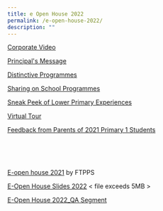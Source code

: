 ```yaml
---
title: e Open House 2022
permalink: /e-open-house-2022/
description: ""
---
```

[Corporate Video](https://www.youtube.com/watch?v=IlsYkGqHfGo)

[Principal's Message](https://www.canva.com/design/DAEjYbIyEGQ/5QfQgsfNX5147Aw-XINOAQ/view?utm_content=DAEjYbIyEGQ&utm_campaign=designshare&utm_medium=link&utm_source=publishsharelink)

[Distinctive Programmes](/distinctive-programmes)

[Sharing on School Programmes](https://www.youtube.com/watch?v=CDB6K2Z91PM)

[Sneak Peek of Lower Primary Experiences](https://www.youtube.com/watch?v=9gzKTOypbQI)

[Virtual Tour](https://kuula.co/share/collection/7Pl6B?fs=1&vr=1&zoom=1&sd=1&initload=0&autorotate=0.1&thumbs=-1&info=0&logo=-1)

[Feedback from Parents of 2021 Primary 1 Students](https://www.canva.com/design/DAEkl4wA1GE/watch)

<br><br><br>

[E-open house 2021](https://www.canva.com/design/DAEgAflmdhw/view?utm_content=DAEgAflmdhw&utm_campaign=designshare&utm_medium=embeds&utm_source=link) by FTPPS

[E-Open House Slides 2022](https://firsttoapayohpri.moe.edu.sg/qql/slot/u735/E-OPEN%20HOUSE/E-Open%20House%20Slides%202022.pdf) < file exceeds 5MB >

[E-Open House 2022_QA Segment](/files/E-Open%20House%202022_QA%20Segment.pdf)